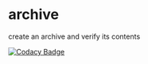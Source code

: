 # archive

create an archive and verify its contents

[![Codacy Badge](https://api.codacy.com/project/badge/Grade/d1362e079b3146c2945b082f5440d59c)](https://www.codacy.com/app/idiv-biodiversity/archive?utm_source=github.com&amp;utm_medium=referral&amp;utm_content=idiv-biodiversity/archive&amp;utm_campaign=Badge_Grade)
